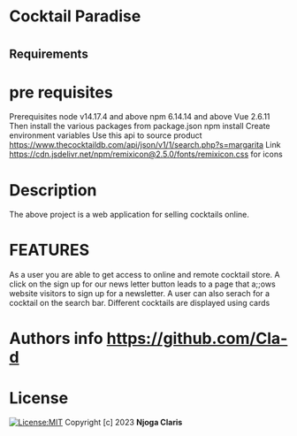 # <h1>Cocktail Paradise</h1>

# <h2>Requirements</h2>

# pre requisites
Prerequisites
node v14.17.4 and above
npm 6.14.14 and above
Vue 2.6.11
Then install the various packages from package.json npm install
Create environment variables
Use this api to source product https://www.thecocktaildb.com/api/json/v1/1/search.php?s=margarita
Link https://cdn.jsdelivr.net/npm/remixicon@2.5.0/fonts/remixicon.css for icons


# Description 
 The above project is a web application for selling cocktails online. 

# FEATURES
As a user you are able to get access to online and remote cocktail store.
A click on the sign up for our news letter button leads to a page that a;;ows website visitors to sign up for a newsletter. A user can also serach for a cocktail on the search bar. 
Different cocktails are displayed using cards


# Authors info https://github.com/Cla-d

# License
[![License:MIT](https://img.shield.io.badge/License-MIT-yellow-svg)](https://opensourse.org/license/MIT)
Copyright [c] 2023 **Njoga Claris**

